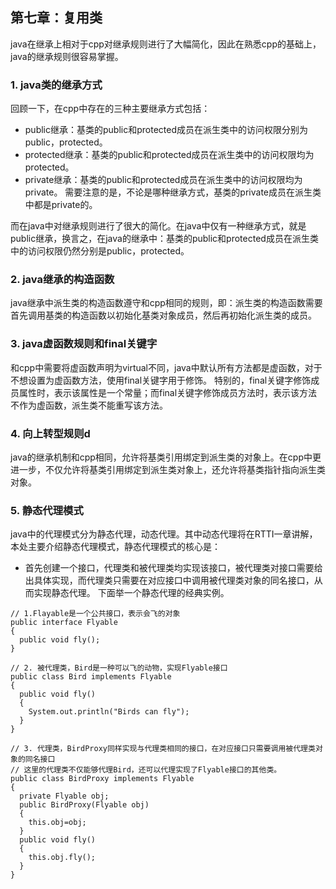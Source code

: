 ## 第七章：复用类

java在继承上相对于cpp对继承规则进行了大幅简化，因此在熟悉cpp的基础上，java的继承规则很容易掌握。

### 1. java类的继承方式
回顾一下，在cpp中存在的三种主要继承方式包括：
+ public继承：基类的public和protected成员在派生类中的访问权限分别为public，protected。
+ protected继承：基类的public和protected成员在派生类中的访问权限均为protected。
+ private继承：基类的public和protected成员在派生类中的访问权限均为private。
需要注意的是，不论是哪种继承方式，基类的private成员在派生类中都是private的。

而在java中对继承规则进行了很大的简化。在java中仅有一种继承方式，就是public继承，换言之，在java的继承中：基类的public和protected成员在派生类中的访问权限仍然分别是public，protected。

### 2. java继承的构造函数
java继承中派生类的构造函数遵守和cpp相同的规则，即：派生类的构造函数需要首先调用基类的构造函数以初始化基类对象成员，然后再初始化派生类的成员。

### 3. java虚函数规则和final关键字
和cpp中需要将虚函数声明为virtual不同，java中默认所有方法都是虚函数，对于不想设置为虚函数方法，使用final关键字用于修饰。
特别的，final关键字修饰成员属性时，表示该属性是一个常量；而final关键字修饰成员方法时，表示该方法不作为虚函数，派生类不能重写该方法。

### 4. 向上转型规则d
java的继承机制和cpp相同，允许将基类引用绑定到派生类的对象上。在cpp中更进一步，不仅允许将基类引用绑定到派生类对象上，还允许将基类指针指向派生类对象。

### 5. 静态代理模式
java中的代理模式分为静态代理，动态代理。其中动态代理将在RTTI一章讲解，本处主要介绍静态代理模式，静态代理模式的核心是：
+ 首先创建一个接口，代理类和被代理类均实现该接口，被代理类对接口需要给出具体实现，而代理类只需要在对应接口中调用被代理类对象的同名接口，从而实现静态代理。
下面举一个静态代理的经典实例。

```
// 1.Flayable是一个公共接口，表示会飞的对象
public interface Flyable
{
  public void fly();
}

// 2. 被代理类，Bird是一种可以飞的动物，实现Flyable接口
public class Bird implements Flyable
{
  public void fly()
  {
    System.out.println("Birds can fly");
  }
}

// 3. 代理类，BirdProxy同样实现与代理类相同的接口，在对应接口只需要调用被代理类对象的同名接口
// 这里的代理类不仅能够代理Bird，还可以代理实现了Flyable接口的其他类。
public class BirdProxy implements Flyable
{
  private Flyable obj;
  public BirdProxy(Flyable obj) 
  {
    this.obj=obj;
  }
  public void fly()
  {
    this.obj.fly();
  }
}
```


